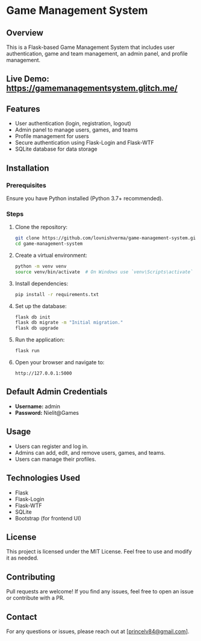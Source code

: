 # Game Management System

## Overview
This is a Flask-based Game Management System that includes user authentication, game and team management, an admin panel, and profile management.

## Live Demo: https://gamemanagementsystem.glitch.me/

## Features
- User authentication (login, registration, logout)
- Admin panel to manage users, games, and teams
- Profile management for users
- Secure authentication using Flask-Login and Flask-WTF
- SQLite database for data storage

## Installation

### Prerequisites
Ensure you have Python installed (Python 3.7+ recommended).

### Steps
1. Clone the repository:
   ```sh
   git clone https://github.com/lovnishverma/game-management-system.git
   cd game-management-system
   ```
2. Create a virtual environment:
   ```sh
   python -m venv venv
   source venv/bin/activate  # On Windows use `venv\Scripts\activate`
   ```
3. Install dependencies:
   ```sh
   pip install -r requirements.txt
   ```
4. Set up the database:
   ```sh
   flask db init
   flask db migrate -m "Initial migration."
   flask db upgrade
   ```
5. Run the application:
   ```sh
   flask run
   ```
6. Open your browser and navigate to:
   ```
   http://127.0.0.1:5000
   ```

## Default Admin Credentials
- **Username:** admin  
- **Password:** Nielit@Games

## Usage
- Users can register and log in.
- Admins can add, edit, and remove users, games, and teams.
- Users can manage their profiles.

## Technologies Used
- Flask
- Flask-Login
- Flask-WTF
- SQLite
- Bootstrap (for frontend UI)

## License
This project is licensed under the MIT License. Feel free to use and modify it as needed.

## Contributing
Pull requests are welcome! If you find any issues, feel free to open an issue or contribute with a PR.

## Contact
For any questions or issues, please reach out at [princelv84@gmail.com].


